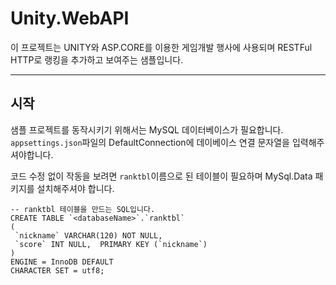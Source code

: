 Unity.WebAPI
===================

이 프로젝트는 UNITY와 ASP.CORE를 이용한 게임개발 행사에 사용되며
RESTFul HTTP로 랭킹을 추가하고 보여주는 샘플입니다.

----------


시작
-------------
샘플 프로젝트를 동작시키기 위해서는  MySQL 데이터베이스가 필요합니다. `appsettings.json`파일의 DefaultConnection에 데이베이스 연결 문자열을 입력해주셔야합니다.

코드 수정 없이 작동을 보려면 `ranktbl`이름으로 된 테이블이 필요하며 MySql.Data 패키지를 설치해주셔야 합니다.

```
-- ranktbl 테이블을 만드는 SQL입니다.
CREATE TABLE `<databaseName>`.`ranktbl` 
( 
 `nickname` VARCHAR(120) NOT NULL, 
 `score` INT NULL,  PRIMARY KEY (`nickname`)
)
ENGINE = InnoDB DEFAULT
CHARACTER SET = utf8;
```
